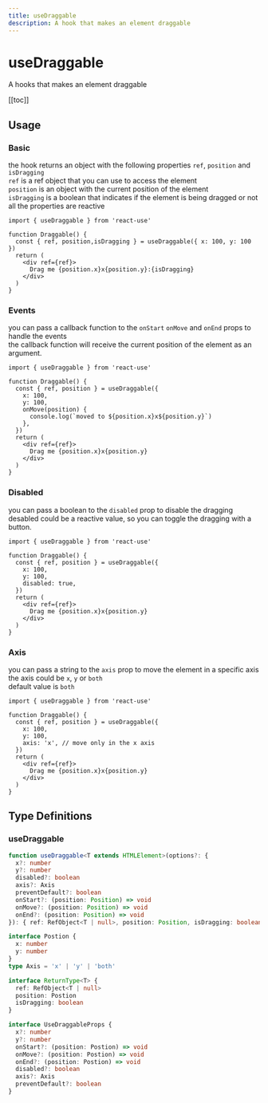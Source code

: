 ```yaml
---
title: useDraggable
description: A hook that makes an element draggable
---
```


<div>
    <div ref="el"></div>
    <div ref="elEvents"></div>
    <div ref="elDisabled"></div>
    <div ref="elAxis"></div>
</div>

# useDraggable

A hooks that makes an element draggable

[[toc]]

## Usage

### Basic

the hook returns an object with the following properties `ref`, `position` and `isDragging`
<br />
`ref` is a ref object that you can use to access the element
<br />
`position` is an object with the current position of the element
<br />
`isDragging` is a boolean that indicates if the element is being dragged or not
<br />
all the properties are reactive

```tsx{1,4,6,7,8}
import { useDraggable } from 'react-use'

function Draggable() {
  const { ref, position,isDragging } = useDraggable({ x: 100, y: 100 })
  return (
    <div ref={ref}>
      Drag me {position.x}x{position.y}:{isDragging}
    </div>
  )
}
```

### Events

you can pass a callback function to the `onStart` `onMove` and `onEnd` props to handle the events
<br />
the callback function will receive the current position of the element as an argument.

```tsx{7,8,9}
import { useDraggable } from 'react-use'

function Draggable() {
  const { ref, position } = useDraggable({
    x: 100,
    y: 100,
    onMove(position) {
      console.log(`moved to ${position.x}x${position.y}`)
    },
  })
  return (
    <div ref={ref}>
      Drag me {position.x}x{position.y}
    </div>
  )
}
```

### Disabled

you can pass a boolean to the `disabled` prop to disable the dragging
<br />
desabled could be a reactive value, so you can toggle the dragging with a button.

```tsx{7}
import { useDraggable } from 'react-use'

function Draggable() {
  const { ref, position } = useDraggable({
    x: 100,
    y: 100,
    disabled: true,
  })
  return (
    <div ref={ref}>
      Drag me {position.x}x{position.y}
    </div>
  )
}
```

### Axis

you can pass a string to the `axis` prop to move the element in a specific axis
<br />
the axis could be `x`, `y` or `both`
<br />
default value is `both`

```tsx{7}
import { useDraggable } from 'react-use'

function Draggable() {
  const { ref, position } = useDraggable({
    x: 100,
    y: 100,
    axis: 'x', // move only in the x axis
  })
  return (
    <div ref={ref}>
      Drag me {position.x}x{position.y}
    </div>
  )
}
```

## Type Definitions

### useDraggable

```ts
function useDraggable<T extends HTMLElement>(options?: {
  x?: number
  y?: number
  disabled?: boolean
  axis?: Axis
  preventDefault?: boolean
  onStart?: (position: Position) => void
  onMove?: (position: Position) => void
  onEnd?: (position: Position) => void
}): { ref: RefObject<T | null>, position: Position, isDragging: boolean }

interface Postion {
  x: number
  y: number
}
type Axis = 'x' | 'y' | 'both'

interface ReturnType<T> {
  ref: RefObject<T | null>
  position: Postion
  isDragging: boolean
}

interface UseDraggableProps {
  x?: number
  y?: number
  onStart?: (position: Postion) => void
  onMove?: (position: Postion) => void
  onEnd?: (position: Postion) => void
  disabled?: boolean
  axis?: Axis
  preventDefault?: boolean
}
```

<script setup>
import { createElement } from 'react'
import { createRoot } from 'react-dom/client'
import { ref, onMounted } from 'vue'
import Draggable from './use-draggable.tsx'
import DraggableEvents from './use-draggable-events.tsx'
import DraggableDisabled from './use-draggable-disabled.tsx'
import DraggableAxis from './use-draggable-axis.tsx'

const el = ref()
const elEvents = ref()
const elDisabled = ref()
const elAxis = ref()

onMounted(() => {
  const root1 = createRoot(el.value)
  root1.render(createElement(Draggable, {}, null))

  const root2 = createRoot(elEvents.value)
  root2.render(createElement(DraggableEvents, {}, null))

  const root3 = createRoot(elDisabled.value)
  root3.render(createElement(DraggableDisabled, {}, null))

  const root4 = createRoot(elAxis.value)
  root4.render(createElement(DraggableAxis, {}, null))
})
</script>
